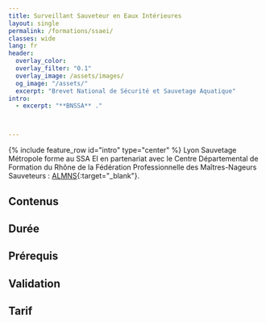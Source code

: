 ```yaml
---
title: Surveillant Sauveteur en Eaux Intérieures
layout: single
permalink: /formations/ssaei/
classes: wide
lang: fr
header:   
  overlay_color: 
  overlay_filter: "0.1"
  overlay_image: /assets/images/
  og_image: "/assets/"
  excerpt: "Brevet National de Sécurité et Sauvetage Aquatique"
intro:
  - excerpt: "**BNSSA** ."



---
```

{% include feature_row id="intro" type="center" %}
Lyon Sauvetage Métropole forme au SSA EI en partenariat avec le Centre Départemental de Formation du Rhône de la Fédération Professionnelle des Maîtres-Nageurs Sauveteurs : [ALMNS](https://www.aleaumns.com/){:target="_blank"}.
## Contenus

## Durée

## Prérequis

## Validation

## Tarif
